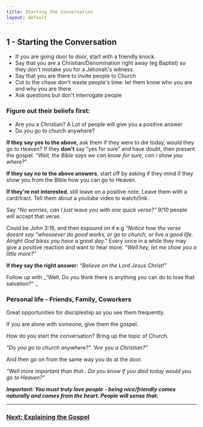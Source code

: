 ```yaml
---
title: Starting the Conversation
layout: default
---
```

## 1 - Starting the Conversation
* If you are going door to door, start with a friendly knock. 
* Say that you are a Christian/Denomination right away (eg Baptist) so they don't mistake you for a Jehovah's witness. 
* Say that you are there to invite people to Church
* Cut to the chase don't waste people's time: let them know who you are and why you are there
* Ask questions but don't interrogate people

### Figure out their beliefs first:
* Are you a Christian? A Lot of people will give you a positive answer
* Do you go to church anywhere?

**If they say yes to the above**, ask them if they were to die today, would they go to Heaven? If they __don't__ say “yes for sure” and have doubt, then present the gospel. _“Well, the Bible says we can know for sure, can i show you where?”_

**If they say no to the above answers**, start off by asking if they mind if they show you from the Bible how you can go to Heaven.

**If they're not interested**, still leave on a positive note. Leave them with a card/tract. Tell them about a youtube video to watch/link. 

Say _“No worries, can I just leave you with one quick verse?”_ 9/10 people will accept that verse.

Could be John 3:16, and then expound on it e.g _“Notice how the verse doesnt say “whosoever do good works, or go to church, or live a good life. Alright God bless you have a great day.”_ Every once in a while they may give a positive reaction and want to hear more. _“Well hey, let me show you a little more?”_

**If they say the right answer:** _“Believe on the Lord Jesus Christ!”_

Follow up with _“Well, Do you think there is anything you can do to lose that salvation?” _

### Personal life - Friends, Family, Coworkers
Great opportunities for discipleship as you see them frequently. 

If you are alone with someone, give them the gospel. 

How do you start the conversation? Bring up the topic of Church. 

_“Do you go to church anywhere?” “Are you a Christian?”_

And then go on from the same way you do at the door.  

_“Well more important than that.. Do you know if you died today would you go to Heaven?”_

_**Important: You must truly love people - being nice/friendly comes naturally and comes from the heart. People will sense that.**_

---

### [Next: Explaining the Gospel](/soulwinning/soulwinning-instruction/explaining-the-gospel)
